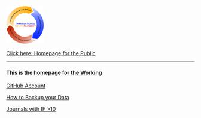 <img src = "./media/lablogo.png" alt = "lab_logo" title="lab logo" width="100">

[Click here: Homepage for the Public](http://stimulating-plasticity.org/)
<hr />

#### This is the [homepage for the Working](https://translationalneurosurgery.github.io)



[GitHub Account](https://github.com/translationalneurosurgery)

[How to Backup your Data](./nas_manual.md)

[Journals with IF >10](./JIFrank.md)
